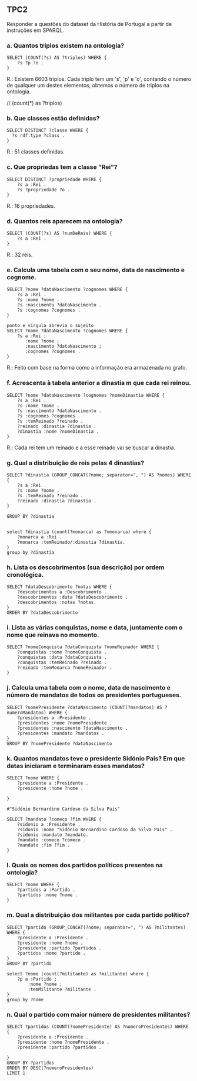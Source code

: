 ## TPC2

Responder a questões do dataset da História de Portugal a partir de instruções em SPARQL.

### a. Quantos triplos existem na ontologia?
```
SELECT (COUNT(?s) AS ?triplos) WHERE { 
    ?s ?p ?o .
}
```
R.: Existem 6603 triplos. Cada triplo tem um 's', 'p' e 'o', contando o número de qualquer um destes elementos, obtemos o número de triplos na ontologia.

// (count(*) as ?triplos)

### b. Que classes estão definidas?
```
SELECT DISTINCT ?classe WHERE { 
  ?s rdf:type ?class .
}

```
R.: 51 classes definidas. 

### c. Que propriedas tem a classe "Rei"?
```
SELECT DISTINCT ?propriedade WHERE {
    ?s a :Rei .
    ?s ?propriedade ?o .
}
```
R.: 16 propriedades.

### d. Quantos reis aparecem na ontologia?
```
SELECT (COUNT(?s) AS ?numDeReis) WHERE { 
    ?s a :Rei .
}
```
R.: 32 reis.

### e. Calcula uma tabela com o seu nome, data de nascimento e cognome.
```
SELECT ?nome ?dataNascimento ?cognomes WHERE { 
    ?s a :Rei .
    ?s :nome ?nome .
    ?s :nascimento ?dataNascimento .
    ?s :cognomes ?cognomes .
}

ponto e virgula abrevia o sujeito
SELECT ?nome ?dataNascimento ?cognomes WHERE { 
    ?s a :Rei ;
       :nome ?nome ;
       :nascimento ?dataNascimento ;
       :cognomes ?cognomes .
}
```
R.: Feito com base na forma como a informação era armazenada no grafo.

### f. Acrescenta à tabela anterior a dinastia m que cada rei reinou.
```
SELECT ?nome ?dataNascimento ?cognomes ?nomeDinastia WHERE { 
    ?s a :Rei .
    ?s :nome ?nome .
    ?s :nascimento ?dataNascimento .
    ?s :cognomes ?cognomes .
    ?s :temReinado ?reinado .
    ?reinado :dinastia ?dinastia .
    ?dinastia :nome ?nomeDinastia . 
}
```
R.: Cada rei tem um reinado e a esse reinado vai se buscar a dinastia.

### g. Qual a distribuição de reis pelas 4 dinastias?
```
SELECT ?dinastia (GROUP_CONCAT(?nome; separator=", ") AS ?nomes) WHERE { 
    ?s a :Rei .
    ?s :nome ?nome .
    ?s :temReinado ?reinado .
    ?reinado :dinastia ?dinastia .
}

GROUP BY ?dinastia 


select ?dinastia (count(?monarca) as ?nmonarca) where {
    ?monarca a :Rei .
    ?monarca :temReinado/:dinastia ?dinastia.
}
group by ?dinastia
```

### h. Lista os descobrimentos (sua descrição) por ordem cronológica.
```
SELECT ?dataDescobrimento ?notas WHERE { 
    ?descobrimentos a :Descobrimento .
    ?descobrimentos :data ?dataDescobrimento .
    ?descobrimentos :notas ?notas.
}
ORDER BY ?dataDescobrimento
```

### i. Lista as várias conquistas, nome e data, juntamente com o nome que reinava no momento.
```
SELECT ?nomeConquista ?dataConquista ?nomeReinador WHERE { 
    ?conquistas :nome ?nomeConquista .
    ?conquistas :data ?dataConquista .
    ?conquistas :temReinado ?reinado .
    ?reinado :temMonarca ?nomeReinador .
}
```

### j. Calcula uma tabela com o nome, data de nascimento e número de mandatos de todos os presidentes portugueses.
```
SELECT ?nomePresidente ?dataNascimento (COUNT(?mandatos) AS ?numeroMandatos) WHERE { 
    ?presidentes a :Presidente .
    ?presidentes :nome ?nomePresidente .
    ?presidentes :nascimento ?dataNascimento .
    ?presidentes :mandato ?mandatos .
}
GROUP BY ?nomePresidente ?dataNascimento
```

### k. Quantos mandatos teve o presidente Sidónio Pais? Em que datas iniciaram e terminaram esses mandatos?
```
SELECT ?nome WHERE { 
    ?presidente a :Presidente .
    ?presidente :nome ?nome .

}

#"Sidónio Bernardino Cardoso da Silva Pais"

SELECT ?mandato ?comeco ?fim WHERE { 
    ?sidonio a :Presidente .
    ?sidonio :nome "Sidónio Bernardino Cardoso da Silva Pais" .
    ?sidonio :mandato ?mandato.
    ?mandato :comeco ?comeco .
    ?mandato :fim ?fim .
}
```

### l. Quais os nomes dos partidos políticos presentes na ontologia?
```
SELECT ?nome WHERE { 
    ?partidos a :Partido .
    ?partidos :nome ?nome .
}
```

### m. Qual a distribuição dos militantes por cada partido político?
```
SELECT ?partido (GROUP_CONCAT(?nome; separator=", ") AS ?militantes) WHERE { 
    ?presidente a :Presidente .
    ?presidente :nome ?nome .
    ?presidente :partido ?partidos .
    ?partidos :nome ?partido .
}
GROUP BY ?partido

select ?nome (count(?militante) as ?militante) where {
    ?p a :Partido ;
        :nome ?nome ;
        :temMilitante ?militante .
}
group by ?nome
```

### n. Qual o partido com maior número de presidentes militantes?
```
SELECT ?partidos (COUNT(?nomePresidente) AS ?numeroPresidentes) WHERE { 
    ?presidente a :Presidente .
    ?presidente :nome ?nomePresidente .
    ?presidente :partido ?partidos .

}
GROUP BY ?partidos
ORDER BY DESC(?numeroPresidentes)
LIMIT 1
```


